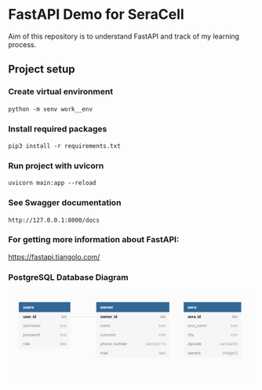 # FastAPI Demo for SeraCell
Aim of this repository is to understand FastAPI and track of my learning process.

## Project setup

### Create virtual environment
```
python -m venv work__env 
```

### Install required packages
```
pip3 install -r requirements.txt
```

### Run project with uvicorn
```
uvicorn main:app --reload
```

### See Swagger documentation
```
http://127.0.0.1:8000/docs
```

### For getting more information about FastAPI:
https://fastapi.tiangolo.com/

### PostgreSQL Database Diagram
![alt text](https://github.com/snnehir/Seracell-FastAPI/blob/master/db_diagram.png)
